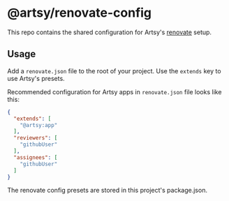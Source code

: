 # @artsy/renovate-config

This repo contains the shared configuration for Artsy's [renovate](https://renovatebot.com) setup.

## Usage

Add a `renovate.json` file to the root of your project. Use the `extends` key to use Artsy's presets.

Recommended configuration for Artsy apps in `renovate.json` file looks like this:

```json
{
  "extends": [
    "@artsy:app"
  ],
  "reviewers": [
    "githubUser"
  ],
  "assignees": [
    "githubUser"
  ]
}
```

The renovate config presets are stored in this project's package.json.
